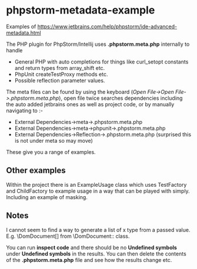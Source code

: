 # phpstorm-metadata-example

Examples of
https://www.jetbrains.com/help/phpstorm/ide-advanced-metadata.html

The PHP plugin for PhpStorm/Intellij uses **.phpstorm.meta.php** internally to handle 

* General PHP with auto completions for things like curl_setopt constants and return types from array_shift etc.  
* PhpUnit createTestProxy methods etc.
* Possible reflection parameter values.

The meta files can be found by using the keyboard (*Open File->Open File->.phpstorm.meta.php*), open file twice searches 
dependencies including the auto added jetbrains ones as well as project code, or by manually navigating to :-

* External Dependencies->meta->.phpstorm.meta.php
* External Dependencies->meta->phpunit->.phpstorm.meta.php
* External Dependencies->Reflection->.phpstorm.meta.php (surprised this is not under meta so may move)

These give you a range of examples.

## Other examples

Within the project there is an ExampleUsage class which uses TestFactory and ChildFactory to example usage in a way that
can be played with simply. Including an example of masking.

## Notes

I cannot seem to find a way to generate a list of x type from a passed value. E.g. \DomDocument[] from \DomDocument::
class.

You can run **inspect code** and there should be no **Undefined symbols** under **Undefined symbols** in the results.
You can then delete the contents of the **.phpstorm.meta.php** file and see how the results change etc.


